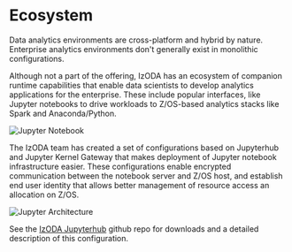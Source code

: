 <h1>Ecosystem</h1>

Data analytics environments are cross-platform and hybrid by nature. Enterprise analytics environments don't generally exist in monolithic configurations.

Although not a part of the offering, IzODA has an ecosystem of companion runtime capabilities that enable data scientists to develop analytics applications for the enterprise. These include popular interfaces, like Jupyter notebooks to drive workloads to Z/OS-based analytics stacks like Spark and Anaconda/Python.

![Jupyter Notebook](/img/jupyter-notebook.png)

The IzODA team has created a set of configurations based on Jupyterhub and Jupyter Kernel Gateway that makes deployment of Jupyter notebook infrastructure easier. These configurations enable encrypted communication between the notebook server and Z/OS host, and establish end user identity that allows better management of resource access an allocation on Z/OS.

![Jupyter Architecture](/img/IzODA_JupyterArchitecture.png)

See the <a href="https://github.com/IzODA/jupyterhub" target="_blank" rel="noopener noreferrer">IzODA Jupyterhub</a> github repo for downloads and a detailed description of this configuration.

